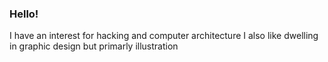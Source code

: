### Hello!

I have an interest for hacking and computer architecture
I also like dwelling in graphic design but primarly illustration

